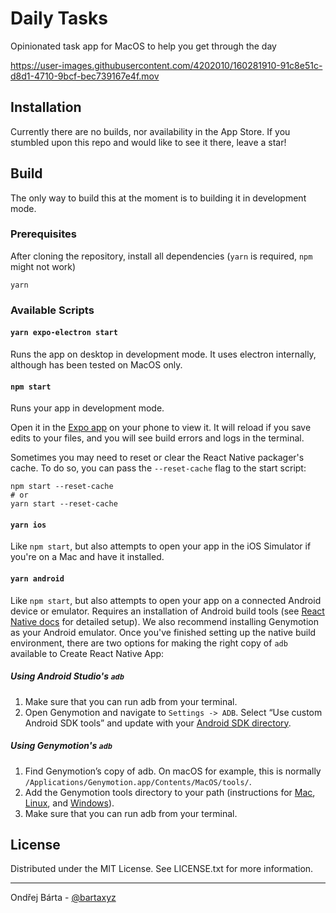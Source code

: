 # Daily Tasks

Opinionated task app for MacOS to help you get through the day

https://user-images.githubusercontent.com/4202010/160281910-91c8e51c-d8d1-4710-9bcf-bec739167e4f.mov


## Installation

Currently there are no builds, nor availability in the App Store. If you stumbled upon this repo and would like to see it there, leave a star!

## Build

The only way to build this at the moment is to building it in development mode.

### Prerequisites

After cloning the repository, install all dependencies (`yarn` is required, `npm` might not work)

```
yarn
```

### Available Scripts

#### `yarn expo-electron start`

Runs the app on desktop in development mode. It uses electron internally, although has been tested on MacOS only.

#### `npm start`

Runs your app in development mode.

Open it in the [Expo app](https://expo.io) on your phone to view it. It will reload if you save edits to your files, and you will see build errors and logs in the terminal.

Sometimes you may need to reset or clear the React Native packager's cache. To do so, you can pass the `--reset-cache` flag to the start script:

```
npm start --reset-cache
# or
yarn start --reset-cache
```

#### `yarn ios`

Like `npm start`, but also attempts to open your app in the iOS Simulator if you're on a Mac and have it installed.

#### `yarn android`

Like `npm start`, but also attempts to open your app on a connected Android device or emulator. Requires an installation of Android build tools (see [React Native docs](https://facebook.github.io/react-native/docs/getting-started.html) for detailed setup). We also recommend installing Genymotion as your Android emulator. Once you've finished setting up the native build environment, there are two options for making the right copy of `adb` available to Create React Native App:

##### Using Android Studio's `adb`

1. Make sure that you can run adb from your terminal.
2. Open Genymotion and navigate to `Settings -> ADB`. Select “Use custom Android SDK tools” and update with your [Android SDK directory](https://stackoverflow.com/questions/25176594/android-sdk-location).

##### Using Genymotion's `adb`

1. Find Genymotion’s copy of adb. On macOS for example, this is normally `/Applications/Genymotion.app/Contents/MacOS/tools/`.
2. Add the Genymotion tools directory to your path (instructions for [Mac](http://osxdaily.com/2014/08/14/add-new-path-to-path-command-line/), [Linux](http://www.computerhope.com/issues/ch001647.htm), and [Windows](https://www.howtogeek.com/118594/how-to-edit-your-system-path-for-easy-command-line-access/)).
3. Make sure that you can run adb from your terminal.

## License

Distributed under the MIT License. See LICENSE.txt for more information.

---

Ondřej Bárta - [@bartaxyz](https://twitter.com/bartaxyz)

